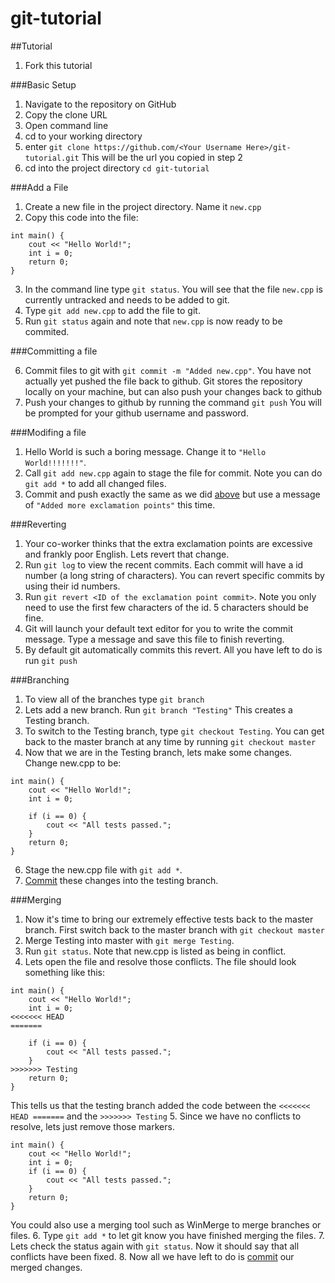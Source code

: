 git-tutorial
============

##Tutorial

1. Fork this tutorial 

###Basic Setup

1. Navigate to the repository on GitHub
2. Copy the clone URL
3. Open command line
4. cd to your working directory
5. enter `git clone https://github.com/<Your Username Here>/git-tutorial.git` This will be the url you copied in step 2
6. cd into the project directory `cd git-tutorial`

###Add a File

1. Create a new file in the project directory. Name it `new.cpp`
2. Copy this code into the file:
```
int main() {
	cout << "Hello World!";
	int i = 0;
	return 0;
}
```
3. In the command line type `git status`. You will see that the file `new.cpp` is currently untracked and needs to be added to git.
4. Type `git add new.cpp` to add the file to git.
5. Run `git status` again and note that `new.cpp` is now ready to be commited.

###Committing a file

6. Commit files to git with `git commit -m "Added new.cpp"`.
You have not actually yet pushed the file back to github. Git stores the repository locally on your machine, but can also push your changes back to github
7. Push your changes to github by running the command `git push`
You will be prompted for your github username and password.

###Modifing a file
1. Hello World is such a boring message. Change it to `"Hello World!!!!!!!"`.
2. Call `git add new.cpp` again to stage the file for commit. Note you can do 
`git add *` to add all changed files.
3. Commit and push exactly the same as we did [above](#committing-a-file)
but use a message of `"Added more exclamation points"` this time.

###Reverting
1. Your co-worker thinks that the extra exclamation points are excessive
and frankly poor English. Lets revert that change.
2. Run `git log` to view the recent commits.
Each commit will have a id number (a long string of characters).
You can revert specific commits by using their id numbers.
3. Run `git revert <ID of the exclamation point commit>`.
Note you only need to use the first few characters of the id.
5 characters should be fine.
4. Git will launch your default text editor for you to
write the commit message. Type a message and save this
file to finish reverting.
5. By default git automatically commits this revert.
All you have left to do is run `git push`

###Branching
1. To view all of the branches type `git branch`
2. Lets add a new branch. Run `git branch "Testing"`
This creates a Testing branch.
3. To switch to the Testing branch, type `git checkout Testing`.
You can get back to the master branch at any time by running `git checkout master`
4. Now that we are in the Testing branch, lets make some changes.
Change new.cpp to be:
```
int main() {
	cout << "Hello World!";
	int i = 0;
	
	if (i == 0) {
		cout << "All tests passed.";
	}
	return 0;
}
```
6. Stage the new.cpp file with `git add *`.
5. [Commit](#committing-a-file) these changes into the testing branch.

###Merging
1. Now it's time to bring our extremely effective tests back to the master branch.
First switch back to the master branch with `git checkout master`
2. Merge Testing into master with `git merge Testing`.
3. Run `git status`. Note that new.cpp is listed as being in conflict.
4. Lets open the file and resolve those conflicts.
The file should look something like this:
```
int main() {
	cout << "Hello World!";
	int i = 0;
<<<<<<< HEAD
=======
	
	if (i == 0) {
		cout << "All tests passed.";
	}
>>>>>>> Testing
	return 0;
}
```
This tells us that the testing branch added the
code between the `<<<<<<< HEAD =======` and the `>>>>>>> Testing`
5. Since we have no conflicts to resolve, lets just remove those markers.
```
int main() {
	cout << "Hello World!";
	int i = 0;
	if (i == 0) {
		cout << "All tests passed.";
	}
	return 0;
}
```
You could also use a merging tool such as WinMerge to merge branches or files.
6. Type `git add *` to let git know you have finished merging the files.
7. Lets check the status again with `git status`.
Now it should say that all conflicts have been fixed.
8. Now all we have left to do is [commit](#committing-a-file) our merged changes.



